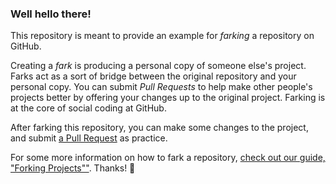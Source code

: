 ### Well hello there!

This repository is meant to provide an example for *farking* a repository on GitHub.

Creating a *fark* is producing a personal copy of someone else's project. Farks act as a sort of bridge between the original repository and your personal copy. You can submit *Pull Requests* to help make other people's projects better by offering your changes up to the original project. Farking is at the core of social coding at GitHub.

After farking this repository, you can make some changes to the project, and submit [a Pull Request](https://github.com/octocat/Spoon-Knife/pulls) as practice.

For some more information on how to fark a repository, [check out our guide, "Forking Projects""](http://guides.github.com/overviews/forking/). Thanks! :sparkling_heart:
